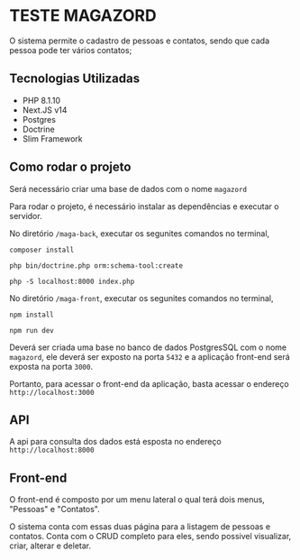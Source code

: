 # TESTE MAGAZORD

O sistema permite o cadastro de pessoas e contatos, sendo que cada pessoa pode ter vários contatos;

## Tecnologias Utilizadas
- PHP 8.1.10
- Next.JS v14
- Postgres
- Doctrine
- Slim Framework

## Como rodar o projeto

Será necessário criar uma base de dados com o nome `magazord`

Para rodar o projeto, é necessário instalar as dependências e executar o servidor.

No diretório `/maga-back`, executar os segunites comandos no terminal,
```
composer install
```
```
php bin/doctrine.php orm:schema-tool:create
```
```
php -S localhost:8000 index.php
```

No diretório `/maga-front`, executar os segunites comandos no terminal,
```
npm install
```
```
npm run dev
```

Deverá ser criada uma base no banco de dados PostgresSQL com o nome `magazord`, ele deverá ser exposto na porta `5432` e a aplicação front-end será exposta na porta `3000`.

Portanto, para acessar o front-end da aplicação, basta acessar o endereço
`http://localhost:3000`


## API

A api para consulta dos dados está esposta no endereço `http://localhost:8000`

## Front-end

O front-end é composto por um menu lateral o qual terá dois menus, "Pessoas" e "Contatos".

O sistema conta com essas duas página para a listagem de pessoas e contatos.
Conta com o CRUD completo para eles, sendo possivel visualizar, criar, alterar e deletar.